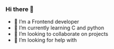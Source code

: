 ### Hi there 👋






- 🔭 I’m a Frontend developer
- 🌱 I’m currently learning C and python
- 👯 I’m looking to collaborate on projects
- 🤔 I’m looking for help with 





